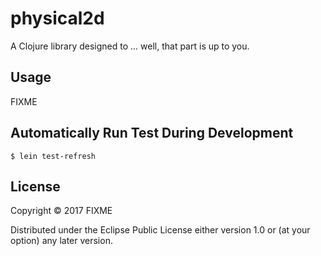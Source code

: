 # physical2d

A Clojure library designed to ... well, that part is up to you.

## Usage

FIXME

## Automatically Run Test During Development
```
$ lein test-refresh
```

## License

Copyright © 2017 FIXME

Distributed under the Eclipse Public License either version 1.0 or (at
your option) any later version.
